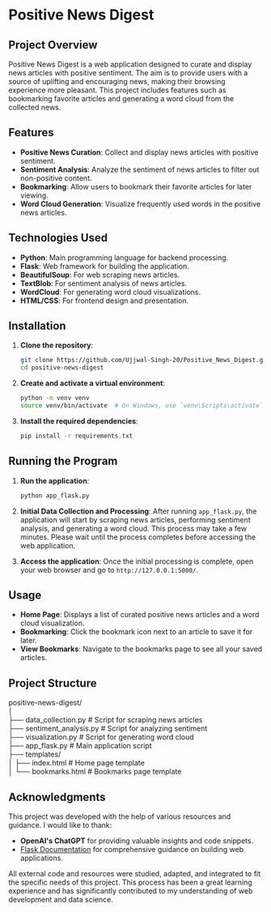 # Positive News Digest

## Project Overview

Positive News Digest is a web application designed to curate and display news articles with positive sentiment. The aim is to provide users with a source of uplifting and encouraging news, making their browsing experience more pleasant. This project includes features such as bookmarking favorite articles and generating a word cloud from the collected news.

## Features

- **Positive News Curation**: Collect and display news articles with positive sentiment.
- **Sentiment Analysis**: Analyze the sentiment of news articles to filter out non-positive content.
- **Bookmarking**: Allow users to bookmark their favorite articles for later viewing.
- **Word Cloud Generation**: Visualize frequently used words in the positive news articles.

## Technologies Used

- **Python**: Main programming language for backend processing.
- **Flask**: Web framework for building the application.
- **BeautifulSoup**: For web scraping news articles.
- **TextBlob**: For sentiment analysis of news articles.
- **WordCloud**: For generating word cloud visualizations.
- **HTML/CSS**: For frontend design and presentation.

## Installation

1. **Clone the repository**:
    ```sh
    git clone https://github.com/Ujjwal-Singh-20/Positive_News_Digest.git
    cd positive-news-digest
    ```

2. **Create and activate a virtual environment**:
    ```sh
    python -m venv venv
    source venv/bin/activate  # On Windows, use `venv\Scripts\activate`
    ```

3. **Install the required dependencies**:
    ```sh
    pip install -r requirements.txt
    ```
    
## Running the Program

1. **Run the application**:
    ```sh
    python app_flask.py
    ```

2. **Initial Data Collection and Processing**:
    After running `app_flask.py`, the application will start by scraping news articles, performing sentiment analysis, and generating a word cloud. This process may take a few minutes. Please wait until the process completes before accessing the web application.

3. **Access the application**:
    Once the initial processing is complete, open your web browser and go to `http://127.0.0.1:5000/`.

## Usage

- **Home Page**: Displays a list of curated positive news articles and a word cloud visualization.
- **Bookmarking**: Click the bookmark icon next to an article to save it for later.
- **View Bookmarks**: Navigate to the bookmarks page to see all your saved articles.

## Project Structure

positive-news-digest/ <br/>
│ <br/>
├── data_collection.py # Script for scraping news articles <br/>
├── sentiment_analysis.py # Script for analyzing sentiment <br/>
├── visualization.py # Script for generating word cloud <br/>
├── app_flask.py # Main application script <br/>
├── templates/ <br/>
│ ├── index.html # Home page template  <br/>
│ └── bookmarks.html # Bookmarks page template <br/>


## Acknowledgments

This project was developed with the help of various resources and guidance. I would like to thank:

- **OpenAI's ChatGPT** for providing valuable insights and code snippets.
- [Flask Documentation](https://flask.palletsprojects.com/en/2.0.x/) for comprehensive guidance on building web applications.

All external code and resources were studied, adapted, and integrated to fit the specific needs of this project. This process has been a great learning experience and has significantly contributed to my understanding of web development and data science.



